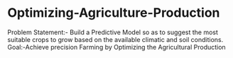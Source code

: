 # Optimizing-Agriculture-Production
Problem Statement:- Build a Predictive Model so as to suggest the most suitable crops to grow based on the available climatic and soil conditions.
Goal:-Achieve precision Farming by Optimizing the Agricultural Production
